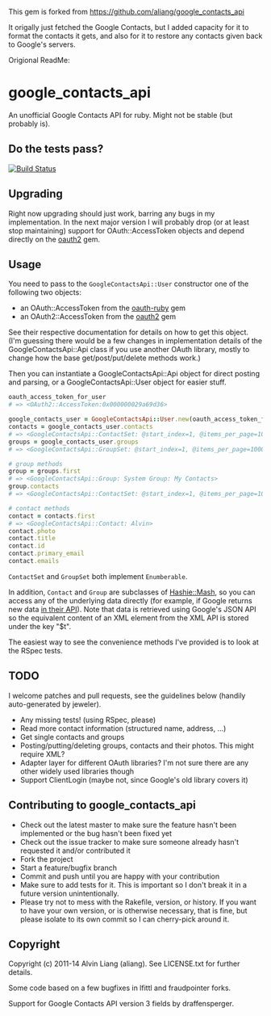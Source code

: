 This gem is forked from https://github.com/aliang/google_contacts_api

It origally just fetched the Google Contacts, but I added capacity for it to format the contacts it gets, and also for it to restore any contacts given back to Google's servers.

Origional ReadMe:

# google_contacts_api

An unofficial Google Contacts API for ruby. Might not be stable (but probably is).

## Do the tests pass?

[![Build Status](https://travis-ci.org/aliang/google_contacts_api.png)](https://travis-ci.org/aliang/google_contacts_api)

## Upgrading

Right now upgrading should just work, barring any bugs in my implementation. In the next major version I will probably drop (or at least stop maintaining) support for OAuth::AccessToken objects and depend directly on the [oauth2](https://github.com/intridea/oauth2) gem.

## Usage

You need to pass to the `GoogleContactsApi::User` constructor one of the following two objects:

* an OAuth::AccessToken from the [oauth-ruby](https://github.com/oauth/oauth-ruby) gem
* an OAuth2::AccessToken from the [oauth2](https://github.com/intridea/oauth2) gem

See their respective documentation for details on how to get this object. (I'm guessing there would be a few changes in implementation details of the GoogleContactsApi::Api class if you use another OAuth library, mostly to change how the base get/post/put/delete methods work.)

Then you can instantiate a GoogleContactsApi::Api object for direct posting and parsing, or a
GoogleContactsApi::User object for easier stuff.

```ruby
oauth_access_token_for_user
# => <OAuth2::AccessToken:0x000000029a69d36>

google_contacts_user = GoogleContactsApi::User.new(oauth_access_token_for_user)
contacts = google_contacts_user.contacts
# => <GoogleContactsApi::ContactSet: @start_index=1, @items_per_page=100000, @total_results=638>
groups = google_contacts_user.groups
# => <GoogleContactsApi::GroupSet: @start_index=1, @items_per_page=100000, @total_results=8>

# group methods
group = groups.first
# => <GoogleContactsApi::Group: System Group: My Contacts>
group.contacts
# => <GoogleContactsApi::ContactSet: @start_index=1, @items_per_page=100000, @total_results=20>

# contact methods
contact = contacts.first
# => <GoogleContactsApi::Contact: Alvin>
contact.photo
contact.title
contact.id
contact.primary_email
contact.emails
```

`ContactSet` and `GroupSet` both implement `Enumberable`.

In addition, `Contact` and `Group` are subclasses of [Hashie::Mash](https://github.com/intridea/hashie), so you can access any of the underlying data directly (for example, if Google returns new data [in their API](https://developers.google.com/google-apps/contacts/v3/)). Note that data is retrieved using Google's JSON API so the equivalent content of an XML element from the XML API is stored under the key "$t".

The easiest way to see the convenience methods I've provided is to look at the RSpec tests.

## TODO

I welcome patches and pull requests, see the guidelines below (handily auto-generated
by jeweler).

* Any missing tests! (using RSpec, please)
* Read more contact information (structured name, address, ...)
* Get single contacts and groups
* Posting/putting/deleting groups, contacts and their photos. This might require XML?
* Adapter layer for different OAuth libraries? I'm not sure there are any other widely used libraries though
* Support ClientLogin (maybe not, since Google's old library covers it)

## Contributing to google_contacts_api
 
* Check out the latest master to make sure the feature hasn't been implemented or the bug hasn't been fixed yet
* Check out the issue tracker to make sure someone already hasn't requested it and/or contributed it
* Fork the project
* Start a feature/bugfix branch
* Commit and push until you are happy with your contribution
* Make sure to add tests for it. This is important so I don't break it in a future version unintentionally.
* Please try not to mess with the Rakefile, version, or history. If you want to have your own version, or is otherwise necessary, that is fine, but please isolate to its own commit so I can cherry-pick around it.

## Copyright

Copyright (c) 2011-14 Alvin Liang (aliang). See LICENSE.txt for further details.

Some code based on a few bugfixes in lfittl and fraudpointer forks.

Support for Google Contacts API version 3 fields by draffensperger.
